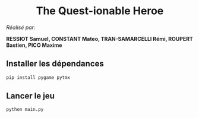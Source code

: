 <h1 align="center">The Quest-ionable Heroe</h1>

*Réalisé par:*

**RESSIOT Samuel, CONSTANT Mateo, TRAN-SAMARCELLI Rémi, ROUPERT Bastien, PICO Maxime**

## Installer les dépendances

```sh
pip install pygame pytmx
```

## Lancer le jeu

```sh
python main.py
```
